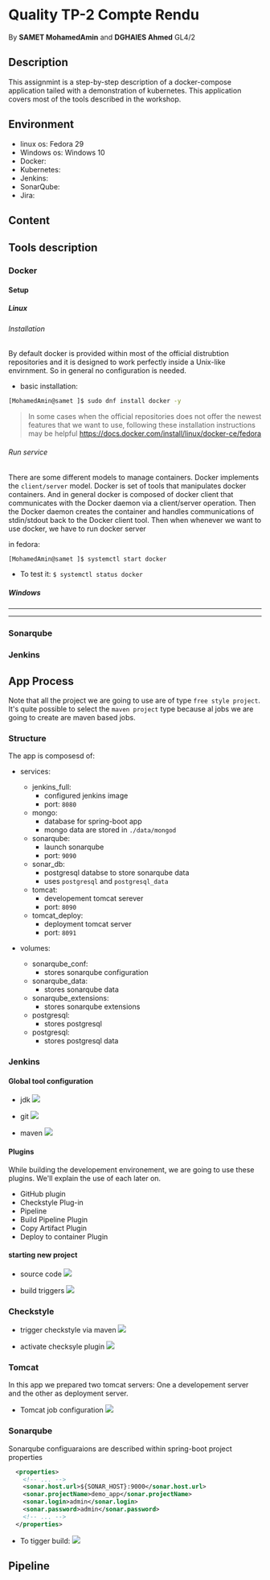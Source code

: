 # Quality TP-2 Compte Rendu
By **SAMET MohamedAmin** and **DGHAIES Ahmed** GL4/2

## Description
This assignmint is a step-by-step description of a docker-compose application tailed with a demonstration of kubernetes. This application covers most of the tools described in the workshop.

## Environment
- linux os: Fedora 29
- Windows os: Windows 10
- Docker:
- Kubernetes:
- Jenkins:
- SonarQube:
- Jira:


## Content



## Tools description
### Docker
#### Setup
##### Linux
###### Installation
By default docker is provided within most of the official distrubtion repositories and it is designed to work perfectly inside a Unix-like envirnment. So in general no configuration is needed.  
- basic installation:
``` bash
[MohamedAmin@samet ]$ sudo dnf install docker -y
```

> In some cases when the official repositories does not offer the newest features that we want to use, following these installation instructions may be helpful https://docs.docker.com/install/linux/docker-ce/fedora

###### Run service
There are some different models to manage containers. Docker implements the `client/server` model. Docker is set of tools that manipulates docker containers. And in general docker is composed of docker client that communicates with the Docker daemon via a client/server operation. Then the Docker daemon creates the container and handles communications of stdin/stdout back to the Docker client tool.
Then when whenever we want to use docker, we have to run docker server

in fedora:
``` bash
[MohamedAmin@samet ]$ systemctl start docker
```

- To test it: `$ systemctl status docker`

##### Windows
---
---


### Sonarqube

### Jenkins


## App Process
Note that all the project we are going to use are of type `free style project`. It's quite possible to select the `maven project` type because al jobs we are going to create are maven based jobs.

### Structure
The app is composesd of:
- services:
  - jenkins_full:
    - configured jenkins image
    - port: `8080`
  - mongo:
    - database for spring-boot app
    - mongo data are stored in `./data/mongod`
  - sonarqube:
    - launch sonarqube
    - port: `9090`
  - sonar_db:
    - postgresql databse to store sonarqube data
    - uses `postgresql` and `postgresql_data`
  - tomcat:
    - developement tomcat serever
    - port: `8090`
  - tomcat_deploy:
    - deployment tomcat server
    - port: `8091`

- volumes:
  - sonarqube_conf:
    - stores sonarqube configuration
  - sonarqube_data: 
    - stores sonarqube data
  - sonarqube_extensions:
    - stores sonarqube extensions
  - postgresql:
    - stores postgresql
  - postgresql:
    - stores postgresql data

### Jenkins
#### Global tool configuration
- jdk
![](images/jenkins/img_jenkins_01.png)

- git
![](images/jenkins/img_jenkins_02.png)

- maven
![](images/jenkins/img_jenkins_03.png)



#### Plugins
While building the developement environement, we are going to use these plugins. We'll explain the use of each later on.
- GitHub plugin
- Checkstyle Plug-in
- Pipeline
- Build Pipeline Plugin
- Copy Artifact Plugin
- Deploy to container Plugin

#### starting new project
- source code
![](images/jenkins/img_jenkins_04.png)

- build triggers
![](images/jenkins/img_jenkins_05.png)


### Checkstyle
- trigger checkstyle via maven
![](images/checkstyle/img_checkstyle_02.png)

- activate checksyle plugin
![](images/checkstyle/img_checkstyle_01.png)


### Tomcat
In this app we prepared two tomcat servers: One a developement server and the other as deployment server.

- Tomcat job configuration
![](images/tomcat/img_tomcat_02.png)

### Sonarqube
Sonarqube configuaraions are described within spring-boot project properties
``` xml
  <properties>
    <!-- ... -->
    <sonar.host.url>${SONAR_HOST}:9000</sonar.host.url>
    <sonar.projectName>demo_app</sonar.projectName>
    <sonar.login>admin</sonar.login>
    <sonar.password>admin</sonar.password>
    <!-- ... -->
  </properties>
```

- To tigger build:
![](images/sonarqube/img_sonarqube_01.png)


## Pipeline





